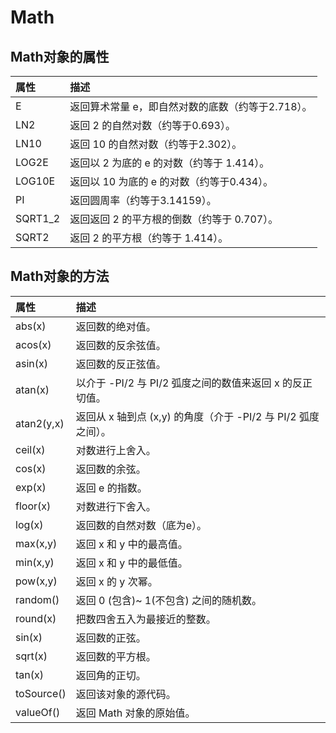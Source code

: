 # Math

## Math对象的属性

| 属性 | 描述 |
| :--- | :--- |
| E | 返回算术常量 e，即自然对数的底数（约等于2.718）。 |
| LN2 | 返回 2 的自然对数（约等于0.693）。 |
| LN10 | 返回 10 的自然对数（约等于2.302）。 |
| LOG2E | 返回以 2 为底的 e 的对数（约等于 1.414）。 |
| LOG10E | 返回以 10 为底的 e 的对数（约等于0.434）。 |
| PI | 返回圆周率（约等于3.14159）。 |
| SQRT1\_2 | 返回返回 2 的平方根的倒数（约等于 0.707）。 |
| SQRT2 | 返回 2 的平方根（约等于 1.414）。 |

## Math对象的方法

| 属性 | 描述 |
| :--- | :--- |
| abs\(x\) | 返回数的绝对值。 |
| acos\(x\) | 返回数的反余弦值。 |
| asin\(x\) | 返回数的反正弦值。 |
| atan\(x\) | 以介于 -PI/2 与 PI/2 弧度之间的数值来返回 x 的反正切值。 |
| atan2\(y,x\) | 返回从 x 轴到点 \(x,y\) 的角度（介于 -PI/2 与 PI/2 弧度之间）。 |
| ceil\(x\) | 对数进行上舍入。 |
| cos\(x\) | 返回数的余弦。 |
| exp\(x\) | 返回 e 的指数。 |
| floor\(x\) | 对数进行下舍入。 |
| log\(x\) | 返回数的自然对数（底为e）。 |
| max\(x,y\) | 返回 x 和 y 中的最高值。 |
| min\(x,y\) | 返回 x 和 y 中的最低值。 |
| pow\(x,y\) | 返回 x 的 y 次幂。 |
| random\(\) | 返回 0 \(包含\)~ 1\(不包含\) 之间的随机数。 |
| round\(x\) | 把数四舍五入为最接近的整数。 |
| sin\(x\) | 返回数的正弦。 |
| sqrt\(x\) | 返回数的平方根。 |
| tan\(x\) | 返回角的正切。 |
| toSource\(\) | 返回该对象的源代码。 |
| valueOf\(\) | 返回 Math 对象的原始值。 |



